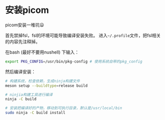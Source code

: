 # 安装picom

picom安装一堆坑😦

首先禁掉fsl，fsl的环境可能导致编译安装失败。
进入`~/.profile`文件，把fsl相关的内容先注释掉。

在bash (最好不要用nushell) 下输入：

```bash
export PKG_CONFIG=/usr/bin/pkg-config # 使用系统自带的pkg_config
```

然后编译安装：

```bash
# 构建系统，检查依赖，生成ninja构建文件
meson setup --buildtype=release build

# ninjia构建工具进行编译
ninja -C build

# 安装把编译好的产物，移动到可执行目录，默认是/usr/local/bin
sudo ninja -C build install
```
